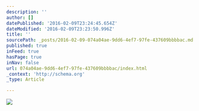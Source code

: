 ```yaml
---
description: ''
author: []
datePublished: '2016-02-09T23:24:45.654Z'
dateModified: '2016-02-09T23:23:50.996Z'
title: ''
sourcePath: _posts/2016-02-09-074a04ae-9dd6-4ef7-97fe-437609bbbbac.md
published: true
inFeed: true
hasPage: true
inNav: false
url: 074a04ae-9dd6-4ef7-97fe-437609bbbbac/index.html
_context: 'http://schema.org'
_type: Article

---
```

![](https://the-grid-user-content.s3-us-west-2.amazonaws.com/2b829f67-f36d-4c9f-8a3e-b2814a7f658d.png)